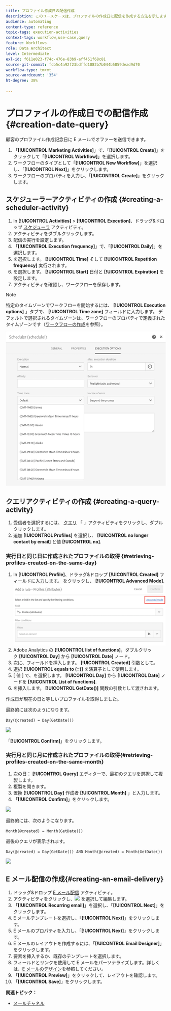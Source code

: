 ```yaml
---
title: プロファイル作成日の配信作成
description: このユースケースは、プロファイルの作成日に配信を作成する方法を示します。
audience: automating
content-type: reference
topic-tags: execution-activities
context-tags: workflow,use-case,query
feature: Workflows
role: Data Architect
level: Intermediate
exl-id: f611e023-f74c-476e-83b9-aff451f68c81
source-git-commit: fcb5c4a92f23bdffd1082b7b044b5859dead9d70
workflow-type: tm+mt
source-wordcount: '354'
ht-degree: 38%

---
```


# プロファイルの作成日での配信作成 {#creation-date-query}

顧客のプロファイル作成記念日に E メールでオファーを送信できます。

1. 「**[!UICONTROL Marketing Activities]**」で、「**[!UICONTROL Create]**」をクリックして「**[!UICONTROL Workflow]**」を選択します。
1. ワークフローのタイプとして「**[!UICONTROL New Workflow]**」を選択し、「**[!UICONTROL Next]**」をクリックします。
1. ワークフローのプロパティを入力し、「**[!UICONTROL Create]**」をクリックします。

## スケジューラーアクティビティの作成 {#creating-a-scheduler-activity}

1. In **[!UICONTROL Activities]** > **[!UICONTROL Execution]**、ドラッグ&amp;ドロップ [スケジューラ](../../automating/using/scheduler.md) アクティビティ。
1. アクティビティをダブルクリックします。
1. 配信の実行を設定します。
1. 「**[!UICONTROL Execution frequency]**」で、「**[!UICONTROL Daily]**」を選択します。
1. を選択します。 **[!UICONTROL Time]** そして **[!UICONTROL Repetition frequency]** 実行されます。
1. を選択します。 **[!UICONTROL Start]** 日付と **[!UICONTROL Expiration]** を設定します。
1. アクティビティを確認し、ワークフローを保存します。

>[!NOTE]
>
>特定のタイムゾーンでワークフローを開始するには、 **[!UICONTROL Execution options]** 」タブで、 **[!UICONTROL Time zone]** フィールドに入力します。 デフォルトで選択されるタイムゾーンは、ワークフローのプロパティで定義されたタイムゾーンです（[ワークフローの作成](../../automating/using/building-a-workflow.md)を参照）。

![](assets/time_zone.png)

## クエリアクティビティの作成 {#creating-a-query-activity}

1. 受信者を選択するには、 [クエリ](../../automating/using/query.md) 「 」アクティビティをクリックし、ダブルクリックします。
1. 追加 **[!UICONTROL Profiles]** を選択し、 **[!UICONTROL no longer contact by email]** と値 **[!UICONTROL no]**.

### 実行日と同じ日に作成されたプロファイルの取得 {#retrieving-profiles-created-on-the-same-day}

1. In **[!UICONTROL Profile]**、ドラッグ&amp;ドロップ **[!UICONTROL Created]** フィールドに入力します。 をクリックし、 **[!UICONTROL Advanced Mode]**.
   ![](assets/advanced_mode.png)
1. Adobe Analytics の **[!UICONTROL list of functions]**，ダブルクリック **[!UICONTROL Day]** から **[!UICONTROL Date]** ノード。
1. 次に、フィールドを挿入します。 **[!UICONTROL Created]** 引数として。
1. 選択 **[!UICONTROL equals to (=)]** を演算子として使用します。
1. [ 値 ] で、を選択します。 **[!UICONTROL Day]** から **[!UICONTROL Date]** ノードを **[!UICONTROL List of functions]**.
1. を挿入します。 **[!UICONTROL GetDate()]** 関数の引数として渡されます。

作成日が現在の日と等しいプロファイルを取得しました。

最終的には次のようになります。

```Day(@created) = Day(GetDate())```

![](assets/day_creation_query.png)

「**[!UICONTROL Confirm]**」をクリックします。

### 実行月と同じ月に作成されたプロファイルの取得{#retrieving-profiles-created-on-the-same-month}

1. 次の日： **[!UICONTROL Query]** エディターで、最初のクエリを選択して複製します。
1. 複製を開きます。
1. 置換 **[!UICONTROL Day]** 作成者 **[!UICONTROL Month]** 」と入力します。
1. 「**[!UICONTROL Confirm]**」をクリックします。

![](assets/month_rule.png)

最終的には、次のようになります。

``` Month(@created) = Month(GetDate()) ```

最後のクエリが表示されます。

```Day(@created) = Day(GetDate()) AND Month(@created) = Month(GetDate())```

![](assets/expression_editor_1.png)

## E メール配信の作成{#creating-an-email-delivery}

1. ドラッグ&amp;ドロップ [E メール配信](../../automating/using/email-delivery.md) アクティビティ。
1. アクティビティをクリックし、![](assets/edit_darkgrey-24px.png) を選択して編集します。
1. 「**[!UICONTROL Recurring email]**」を選択し、「**[!UICONTROL Next]**」をクリックします。
1. E メールテンプレートを選択し、「**[!UICONTROL Next]**」をクリックします。
1. E メールのプロパティを入力し、「**[!UICONTROL Next]**」をクリックします。
1. E メールのレイアウトを作成するには、「**[!UICONTROL Email Designer]**」をクリックします。
1. 要素を挿入するか、既存のテンプレートを選択します。
1. フィールドとリンクを使用して E メールをパーソナライズします。詳しくは、[E メールのデザイン](../../designing/using/designing-from-scratch.md#designing-an-email-content-from-scratch)を参照してください。
1. 「**[!UICONTROL Preview]**」をクリックして、レイアウトを確認します。
1. 「**[!UICONTROL Save]**」をクリックします。

**関連トピック：**

* [メールチャネル](../../channels/using/creating-an-email.md)
